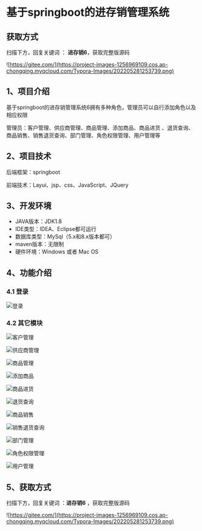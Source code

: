 # 基于springboot的进存销管理系统

## 获取方式

扫描下方，回复关键词  ： **进存销6**，获取完整版源码

![https://gitee.com/](https://project-images-1256969109.cos.ap-chongqing.myqcloud.com/Typora-Images/202205281253739.png)

## 1、项目介绍

基于springboot的进存销管理系统6拥有多种角色，管理员可以自行添加角色以及相应权限

管理员：客户管理、供应商管理、商品管理、添加商品、商品进货 、退货查询、商品销售、销售退货查询、部门管理、角色权限管理、用户管理等


## 2、项目技术

后端框架：springboot

前端技术：Layui、jsp、css、JavaScript、JQuery

## 3、开发环境

- JAVA版本：JDK1.8
- IDE类型：IDEA、Eclipse都可运行
- 数据库类型：MySql（5.x和8.x版本都可） 
- maven版本：无限制
- 硬件环境：Windows 或者 Mac OS


## 4、功能介绍

### 4.1 登录

![登录](https://project-images-1256969109.cos.ap-chongqing.myqcloud.com/Typora-Images/202208081916398.jpg)

### 4.2 其它模块

![客户管理](https://project-images-1256969109.cos.ap-chongqing.myqcloud.com/Typora-Images/202208081916438.jpg)

![供应商管理](https://project-images-1256969109.cos.ap-chongqing.myqcloud.com/Typora-Images/202208081916587.jpg)

![商品管理](https://project-images-1256969109.cos.ap-chongqing.myqcloud.com/Typora-Images/202208081916854.jpg)

![添加商品](https://project-images-1256969109.cos.ap-chongqing.myqcloud.com/Typora-Images/202208081916928.jpg)

![商品进货](https://project-images-1256969109.cos.ap-chongqing.myqcloud.com/Typora-Images/202208081916275.jpg)

![退货查询](https://project-images-1256969109.cos.ap-chongqing.myqcloud.com/Typora-Images/202208081916303.jpg)

![商品销售](https://project-images-1256969109.cos.ap-chongqing.myqcloud.com/Typora-Images/202208081916543.jpg)

![销售退货查询](https://project-images-1256969109.cos.ap-chongqing.myqcloud.com/Typora-Images/202208081916282.jpg)

![部门管理](https://project-images-1256969109.cos.ap-chongqing.myqcloud.com/Typora-Images/202208081916114.jpg)

![角色权限管理](https://project-images-1256969109.cos.ap-chongqing.myqcloud.com/Typora-Images/202208081916620.jpg)

![用户管理](https://project-images-1256969109.cos.ap-chongqing.myqcloud.com/Typora-Images/202208081916524.jpg)

## 5、获取方式

扫描下方，回复关键词  ：**进存销6** ，获取完整版源码



![https://gitee.com/](https://project-images-1256969109.cos.ap-chongqing.myqcloud.com/Typora-Images/202205281253739.png)


